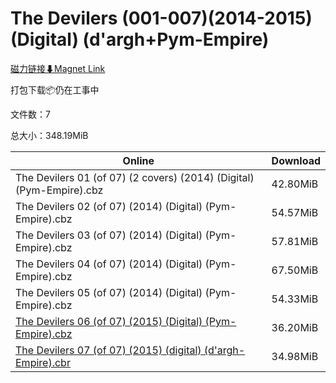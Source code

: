 # The Devilers (001-007)(2014-2015) (Digital) (d'argh+Pym-Empire)

[磁力链接⬇Magnet Link](magnet:?xt=urn:btih:ea8c9fe65791c2a2a6d176ff3ea4a51dfadab6ec&dn=The%20Devilers%20%28001-007%29%282014-2015%29%20%28Digital%29%20%28d%27argh%2BPym-Empire%29)

打包下载📦仍在工事中

文件数：7

总大小：348.19MiB

Online | Download
--- | ---
The Devilers 01 (of 07) (2 covers) (2014) (Digital) (Pym-Empire).cbz | 42.80MiB
The Devilers 02 (of 07) (2014) (Digital) (Pym-Empire).cbz | 54.57MiB
The Devilers 03 (of 07) (2014) (Digital) (Pym-Empire).cbz | 57.81MiB
The Devilers 04 (of 07) (2014) (Digital) (Pym-Empire).cbz | 67.50MiB
The Devilers 05 (of 07) (2014) (Digital) (Pym-Empire).cbz | 54.33MiB
[The Devilers 06 (of 07) (2015) (Digital) (Pym-Empire).cbz](https://github.com/alicewish/markdown/blob/master/comic/Devilers-06-of-07-2015-Digital-Pym-Empire-cbz.md) | 36.20MiB
[The Devilers 07 (of 07) (2015) (digital) (d'argh-Empire).cbr](https://github.com/alicewish/markdown/blob/master/comic/Devilers-07-of-07-2015-digital-dargh-Empire-cbr.md) | 34.98MiB